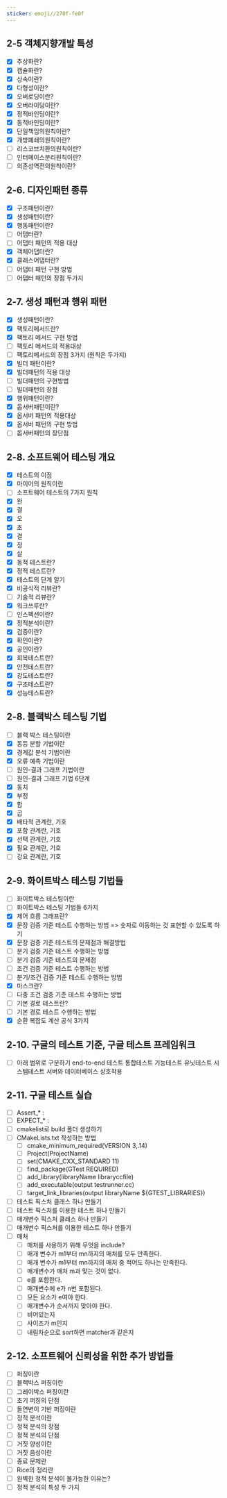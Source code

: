 ```yaml
---
sticker: emoji//270f-fe0f
---
```

## 2-5 객체지향개발 특성
- [x] 추상화란?
- [x] 캡슐화란?
- [x] 상속이란?
- [x] 다형성이란?
- [x] 오버로딩이란?
- [x] 오버라이딩이란?
- [x] 정적바인딩이란?
- [x] 동적바인딩이란?
- [x] 단일책임의원칙이란?
- [x] 개방폐쇄의원칙이란?
- [ ] 리스코브치환의원칙이란?
- [ ] 인터페이스분리원칙이란?
- [ ] 의존성역전의원칙이란?
## 2-6. 디자인패턴 종류
- [x] 구조패턴이란?
- [x] 생성패턴이란?
- [x] 행동패턴이란?
- [ ] 어댑터란?
- [ ] 어댑터 패턴의 적용 대상
- [x] 객체어댑터란?
- [x] 클래스어댑터란?
- [ ] 어댑터 패턴 구현 방법
- [ ] 어댑터 패턴의 장점 두가지
## 2-7. 생성 패턴과 행위 패턴
- [x] 생성패턴이란?
- [x] 팩토리메서드란?
- [x] 팩토리 메서드 구현 방법
- [ ] 팩토리 메서드의 적용대상
- [ ] 팩토리메서드의 장점 3가지 (원칙은 두가지)
- [x] 빌더 패턴이란?
- [x] 빌더패턴의 적용 대상
- [ ] 빌더패턴의 구현방법
- [ ] 빌더패턴의 장점
- [x] 행위패턴이란?
- [x] 옵서버패턴이란?
- [x] 옵서버 패턴의 적용대상
- [x] 옵서버 패턴의 구현 방법
- [ ] 옵서버패턴의 장단점

## 2-8. 소프트웨어 테스팅 개요
- [x] 테스트의 이점
- [x] 마이어의 원칙이란
- [ ] 소프트웨어 테스트의 7가지 원칙
- [x] 완
- [x] 결
- [x] 오
- [x] 초
- [x] 결
- [x] 정
- [x] 살
- [x] 동적 테스트란?
- [x] 정적 테스트란?
- [x] 테스트의 단계 알기
- [x] 비공식적 리뷰란?
- [ ] 기술적 리뷰란?
- [x] 워크쓰루란?
- [ ] 인스펙션이란?
- [x] 정적분석이란?
- [x] 검증이란?
- [x] 확인이란?
- [x] 공인이란?
- [x] 회복테스트란?
- [x] 안전테스트란?
- [x] 강도테스트란?
- [x] 구조테스트란?
- [x] 성능테스트란?
## 2-8. 블랙박스 테스팅 기법
- [ ] 블랙 박스 테스팅이란
- [x] 동등 분할 기법이란
- [x] 경계값 분석 기법이란
- [x] 오류 예측 기법이란
- [ ] 원인-결과 그래프 기법이란
- [ ] 원인-결과 그래프 기법 6단계
- [x] 동치
- [x] 부정
- [x] 합
- [x] 곱
- [x] 배타적 관계란, 기호
- [x] 포함 관계란, 기호
- [x] 선택 관계란, 기호
- [x] 필요 관계란, 기호
- [ ] 강요 관계란, 기호
## 2-9. 화이트박스 테스팅 기법들
- [ ] 화이트박스 테스팅이란
- [ ] 화이트박스 테스팅 기법들 6가지
- [x] 제어 흐름 그래프란?
- [x] 문장 검증 기준 테스트 수행하는 방법 => 숫자로 이동하는 것 표현할 수 있도록 하기
- [x] 문장 검증 기준 테스트의 문제점과 해결방법
- [ ] 분기 검증 기준 테스트 수행하는 방법
- [ ] 분기 검증 기준 테스트의 문제점
- [ ] 조건 검증 기준 테스트 수행하는 방법
- [ ] 분기/조건 검증 기준 테스트 수행하는 방법
- [x] 마스크란?
- [ ] 다중 조건 검증 기준 테스트 수행하는 방법
- [ ] 기본 경로 테스트란?
- [ ] 기본 경로 테스트 수행하는 방법
- [x] 순환 복잡도 계산 공식 3가지
## 2-10. 구글의 테스트 기준, 구글 테스트 프레임워크

- [ ] 아래 범위로 구분하기
end-to-end 테스트
통합테스트
기능테스트
유닛테스트
시스템테스트
서버와 데이터베이스 상호작용

## 2-11. 구글 테스트 실습
- [ ] Assert_* : 
- [ ] EXPECT_* : 
- [ ] cmakelist로 build 폴더 생성하기
- [ ] CMakeLists.txt 작성하는 방법
	- [ ] cmake_minimum_required(VERSION 3,.14)
	- [ ] Project(ProjectName)
	- [ ] set(CMAKE_CXX_STANDARD 11)
	- [ ] find_package(GTest REQUIRED)
	- [ ] add_library(libraryName libraryccfile)
	- [ ] add_executable(output testrunner.cc) 
	- [ ] target_link_libraries(output libraryName ${GTEST_LIBRARIES})
- [ ] 테스트 픽스처 클래스 하나 만들기
- [ ] 테스트 픽스처를 이용한 테스트 하나 만들기
- [ ] 매개변수 픽스처 클래스 하나 만들기
- [ ] 매개변수 픽스처를 이용한 테스트 하나 만들기
- [ ] 매처
	- [ ] 매처를 사용하기 위해 무엇을 include?
	- [ ] 매개 변수가 m1부터 mn까지의 매처를 모두 만족한다.
	- [ ] 매개 변수가 m1부터 mn까지의 매처 중 적어도 하나는 만족한다.
	- [ ] 매개변수가 매처 m과 맞는 것이 없다.
	- [ ] e를 포함한다.
	- [ ] 매개변수에 e가 n번 포함된다.
	- [ ] 모든 요소가 e여야 한다.
	- [ ] 매개변수가 순서까지 맞아야 한다.
	- [ ] 비어있는지
	- [ ] 사이즈가 m인지
	- [ ] 내림차순으로 sort하면 matcher과 같은지
## 2-12. 소프트웨어 신뢰성을 위한 추가 방법들
- [ ] 퍼징이란
- [ ] 블랙박스 퍼징이란
- [ ] 그레이박스 퍼징이란
- [ ] 초기 퍼징의 단점
- [ ] 돌연변이 기반 퍼징이란
- [ ] 정적 분석이란
- [ ] 정적 분석의 장점
- [ ] 정적 분석의 단점
- [ ] 거짓 양성이란
- [ ] 거짓 음성이란
- [ ] 종료 문제란
- [ ] Rice의 정리란
- [ ] 완벽한 정적 분석이 불가능한 이유는?
- [ ] 정적 분석의 특성 두 가지